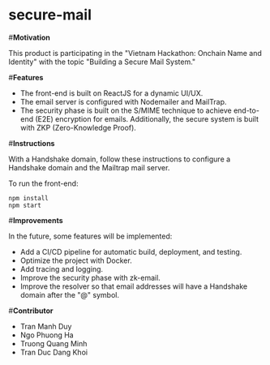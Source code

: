 # secure-mail

#**Motivation**

This product is participating in the "Vietnam Hackathon: Onchain Name and Identity" with the topic "Building a Secure Mail System."

#**Features**

- The front-end is built on ReactJS for a dynamic UI/UX.
- The email server is configured with Nodemailer and MailTrap.
- The security phase is built on the S/MIME technique to achieve end-to-end (E2E) encryption for emails. Additionally, the secure system is built with ZKP (Zero-Knowledge Proof).

#**Instructions**

With a Handshake domain, follow these instructions to configure a Handshake domain and the Mailtrap mail server.

To run the front-end:

```
npm install
npm start
```

#**Improvements**

In the future, some features will be implemented:

- Add a CI/CD pipeline for automatic build, deployment, and testing.
- Optimize the project with Docker.
- Add tracing and logging.
- Improve the security phase with zk-email.
- Improve the resolver so that email addresses will have a Handshake domain after the "@" symbol.

#**Contributor**
- Tran Manh Duy
- Ngo Phuong Ha
- Truong Quang Minh
- Tran Duc Dang Khoi